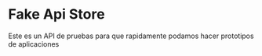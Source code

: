 # Fake Api Store

Este es un API de pruebas para que rapidamente podamos hacer prototipos de aplicaciones

